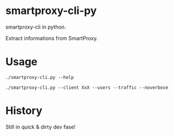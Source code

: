 # smartproxy-cli-py
smartproxy-cli in python.

Extract informations from SmartProxy.


# Usage
```
./smartproxy-cli.py --help

./smartproxy-cli.py --client XxX --users --traffic --noverbose
```


# History
Still in quick & dirty dev fase!
